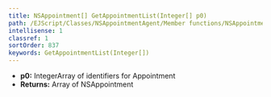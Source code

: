 ```yaml
---
title: NSAppointment[] GetAppointmentList(Integer[] p0)
path: /EJScript/Classes/NSAppointmentAgent/Member functions/NSAppointment[] GetAppointmentList(Integer[] p_0)
intellisense: 1
classref: 1
sortOrder: 837
keywords: GetAppointmentList(Integer[])
---
```



* **p0:** IntegerArray of identifiers for Appointment
* **Returns:** Array of NSAppointment


